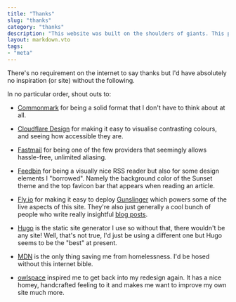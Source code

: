 ```yaml
---
title: "Thanks"
slug: "thanks"
category: "thanks"
description: "This website was built on the shoulders of giants. This page names a number of them."
layout: markdown.vto
tags:
- "meta"
---
```


There's no requirement on the internet to say thanks but I'd have absolutely no inspiration (or site) without the following.

In no particular order, shout outs to:

* [Commonmark](https://commonmark.org) for being a solid format that I don't have to think about at all.

* [Cloudflare Design](https://cloudflare.design/color) for making it easy to visualise contrasting colours, and seeing how accessible they are.

* [Fastmail](https://fastmail.com) for being one of the few providers that seemingly allows hassle-free, unlimited aliasing.

* [Feedbin](https://feedbin.com) for being a visually nice RSS reader but also for some design elements I "borrowed". Namely the background color of the Sunset theme and the top favicon bar that appears when reading an article.

* [Fly.io](https://fly.io) for making it easy to deploy [Gunslinger](https://github.com/marcus-crane/gunslinger) which powers some of the live aspects of this site. They're also just generally a cool bunch of people who write really insightful [blog posts](https://fly.io/blog/).

* [Hugo](https://gohugo.io) is the static site generator I use so without that, there wouldn't be any site! Well, that's not true, I'd just be using a different one but Hugo seems to be the "best" at present.

* [MDN](https://developer.mozilla.org/en-US/) is the only thing saving me from homelessness. I'd be hosed without this internet bible.

* [owlspace](https://archive.is/kD83O) inspired me to get back into my redesign again. It has a nice homey, handcrafted feeling to it and makes me want to improve my own site much more.